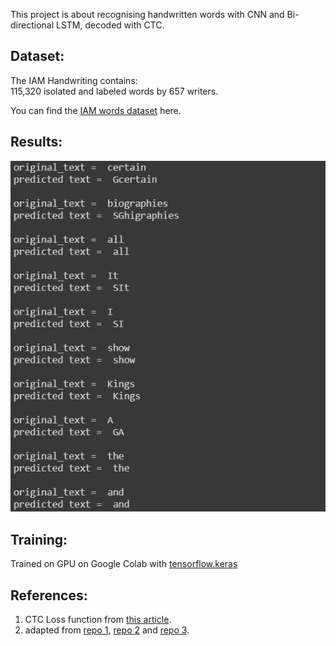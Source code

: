 This project is about recognising handwritten words with CNN and Bi-directional LSTM, decoded with CTC.

## Dataset:
The IAM Handwriting contains:  
115,320 isolated and labeled words by 657 writers.

You can find the <a href=http://www.fki.inf.unibe.ch/databases/iam-handwriting-database>IAM words dataset</a> here.</br>

## Results:
<img src='sample predictions/sample predictions.jpg' alt=results>

## Training:
Trained on GPU on Google Colab with <a href=https://www.tensorflow.org/api_docs/python/tf/keras>tensorflow.keras</a>

## References:
<ol>
  <li>CTC Loss function from <a href=https://towardsdatascience.com/intuitively-understanding-connectionist-temporal-classification-3797e43a86c>this article</a>.</li>
  <li>adapted from <a href=https://github.com/TheAILearner/A-CRNN-model-for-Text-Recognition-in-Keras>repo 1<a>, <a href=https://github.com/tuandoan998/HTR-for-IAM>repo 2</a> and <a href=https://github.com/githubharald/SimpleHTR>repo 3</a>.
</ol>
